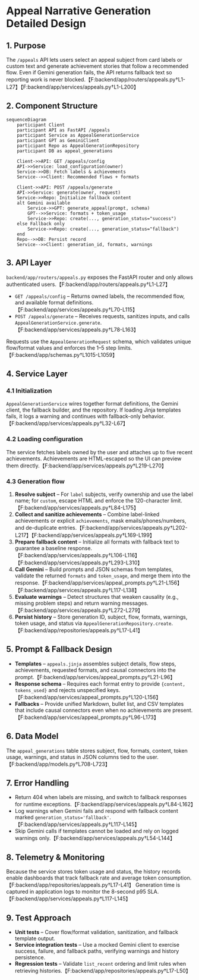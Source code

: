 # Appeal Narrative Generation Detailed Design

## 1. Purpose

The `/appeals` API lets users select an appeal subject from card labels or custom text and generate achievement stories that follow a recommended flow. Even if Gemini generation fails, the API returns fallback text so reporting work is never blocked.【F:backend/app/routers/appeals.py†L1-L27】【F:backend/app/services/appeals.py†L1-L200】

## 2. Component Structure

```mermaid
sequenceDiagram
    participant Client
    participant API as FastAPI /appeals
    participant Service as AppealGenerationService
    participant GPT as GeminiClient
    participant Repo as AppealGenerationRepository
    participant DB as appeal_generations

    Client->>API: GET /appeals/config
    API->>Service: load_configuration(owner)
    Service->>DB: Fetch labels & achievements
    Service-->>Client: Recommended flows + formats

    Client->>API: POST /appeals/generate
    API->>Service: generate(owner, request)
    Service->>Repo: Initialize fallback content
    alt Gemini available
        Service->>GPT: generate_appeal(prompt, schema)
        GPT-->>Service: formats + token_usage
        Service->>Repo: create(..., generation_status="success")
    else Fallback only
        Service->>Repo: create(..., generation_status="fallback")
    end
    Repo-->>DB: Persist record
    Service-->>Client: generation_id, formats, warnings
```

## 3. API Layer

`backend/app/routers/appeals.py` exposes the FastAPI router and only allows authenticated users.【F:backend/app/routers/appeals.py†L1-L27】

- `GET /appeals/config` – Returns owned labels, the recommended flow, and available format definitions.【F:backend/app/services/appeals.py†L70-L115】
- `POST /appeals/generate` – Receives requests, sanitizes inputs, and calls `AppealGenerationService.generate`.【F:backend/app/services/appeals.py†L78-L163】

Requests use the `AppealGenerationRequest` schema, which validates unique flow/format values and enforces the 1–5 step limits.【F:backend/app/schemas.py†L1015-L1059】

## 4. Service Layer

### 4.1 Initialization

`AppealGenerationService` wires together format definitions, the Gemini client, the fallback builder, and the repository. If loading Jinja templates fails, it logs a warning and continues with fallback-only behavior.【F:backend/app/services/appeals.py†L32-L67】

### 4.2 Loading configuration

The service fetches labels owned by the user and attaches up to five recent achievements. Achievements are HTML-escaped so the UI can preview them directly.【F:backend/app/services/appeals.py†L219-L270】

### 4.3 Generation flow

1. **Resolve subject** – For `label` subjects, verify ownership and use the label name; for `custom`, escape HTML and enforce the 120-character limit.【F:backend/app/services/appeals.py†L84-L175】
2. **Collect and sanitize achievements** – Combine label-linked achievements or explicit `achievements`, mask emails/phones/numbers, and de-duplicate entries.【F:backend/app/services/appeals.py†L202-L217】【F:backend/app/services/appeals.py†L169-L199】
3. **Prepare fallback content** – Initialize all formats with fallback text to guarantee a baseline response.【F:backend/app/services/appeals.py†L106-L116】【F:backend/app/services/appeals.py†L293-L310】
4. **Call Gemini** – Build prompts and JSON schemas from templates, validate the returned `formats` and `token_usage`, and merge them into the response.【F:backend/app/services/appeal_prompts.py†L21-L156】【F:backend/app/services/appeals.py†L117-L138】
5. **Evaluate warnings** – Detect structures that weaken causality (e.g., missing problem steps) and return warning messages.【F:backend/app/services/appeals.py†L272-L279】
6. **Persist history** – Store generation ID, subject, flow, formats, warnings, token usage, and status via `AppealGenerationRepository.create`.【F:backend/app/repositories/appeals.py†L17-L41】

## 5. Prompt & Fallback Design

- **Templates** – `appeals.jinja` assembles subject details, flow steps, achievements, requested formats, and causal connectors into the prompt.【F:backend/app/services/appeal_prompts.py†L21-L96】
- **Response schema** – Requires each format entry to provide `{content, tokens_used}` and rejects unspecified keys.【F:backend/app/services/appeal_prompts.py†L120-L156】
- **Fallbacks** – Provide unified Markdown, bullet list, and CSV templates that include causal connectors even when no achievements are present.【F:backend/app/services/appeal_prompts.py†L96-L173】

## 6. Data Model

The `appeal_generations` table stores subject, flow, formats, content, token usage, warnings, and status in JSON columns tied to the user.【F:backend/app/models.py†L708-L723】

## 7. Error Handling

- Return 404 when labels are missing, and switch to fallback responses for runtime exceptions.【F:backend/app/services/appeals.py†L84-L162】
- Log warnings when Gemini fails and respond with fallback content marked `generation_status='fallback'`.【F:backend/app/services/appeals.py†L117-L145】
- Skip Gemini calls if templates cannot be loaded and rely on logged warnings only.【F:backend/app/services/appeals.py†L54-L144】

## 8. Telemetry & Monitoring

Because the service stores token usage and status, the history records enable dashboards that track fallback rate and average token consumption.【F:backend/app/repositories/appeals.py†L17-L41】 Generation time is captured in application logs to monitor the 8-second p95 SLA.【F:backend/app/services/appeals.py†L117-L145】

## 9. Test Approach

- **Unit tests** – Cover flow/format validation, sanitization, and fallback template output.
- **Service integration tests** – Use a mocked Gemini client to exercise success, failure, and fallback paths, verifying warnings and history persistence.
- **Regression tests** – Validate `list_recent` ordering and limit rules when retrieving histories.【F:backend/app/repositories/appeals.py†L17-L50】
